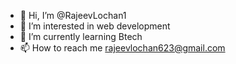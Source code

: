 - 👋 Hi, I’m @RajeevLochan1
- 👀 I’m interested in web development
- 🌱 I’m currently learning Btech
- 📫 How to reach me rajeevlochan623@gmail.com

<!---
RajeevLochan1/RajeevLochan1 is a ✨ special ✨ repository because its `README.md` (this file) appears on your GitHub profile.
You can click the Preview link to take a look at your changes.
--->
